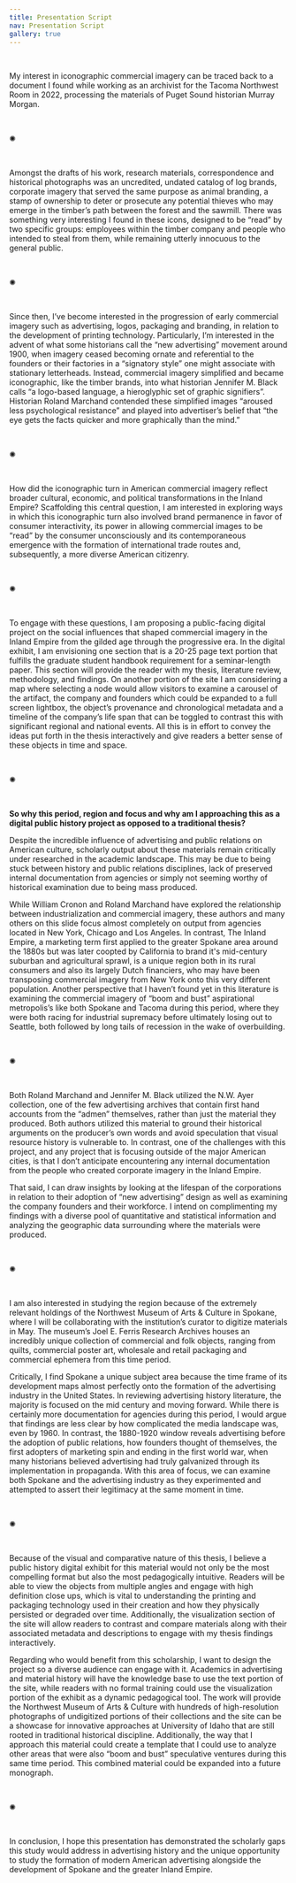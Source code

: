```yaml
---
title: Presentation Script
nav: Presentation Script
gallery: true
---
```


<br>

My interest in iconographic commercial imagery can be traced back to a document I found while working as an archivist for the Tacoma Northwest Room in 2022, processing the materials of Puget Sound historian Murray Morgan. 

<br>
<div class="symbol-container">
    <p class="symbol">&#10042;</p>
</div>
<br>

Amongst the drafts of his work, research materials, correspondence and historical photographs was an uncredited, undated catalog of log brands, corporate imagery that served the same purpose as animal branding, a stamp of ownership to deter or prosecute any potential thieves who may emerge in the timber’s path between the forest and the sawmill. There was something very interesting I found in these icons, designed to be “read” by two specific groups: employees within the timber company and people who intended to steal from them, while remaining utterly innocuous to the general public. 

<br>
<div class="symbol-container">
    <p class="symbol">&#10042;</p>
</div>
<br>

Since then, I’ve become interested in the progression of early commercial imagery such as advertising, logos, packaging and branding, in relation to the development of printing technology. Particularly, I’m interested in the advent of what some historians call the “new advertising” movement around 1900, when imagery ceased becoming ornate and referential to the founders or their factories in a “signatory style” one might associate with stationary letterheads. Instead, commercial imagery simplified and became iconographic, like the timber brands, into what historian Jennifer M. Black calls “a logo-based language, a hieroglyphic set of graphic signifiers”. Historian Roland Marchand contended these simplified images “aroused less psychological resistance” and played into advertiser’s belief that “the eye gets the facts quicker and more graphically than the mind.” 

<br>
<div class="symbol-container">
    <p class="symbol">&#10042;</p>
</div>
<br>

How did the iconographic turn in American commercial imagery reflect broader cultural, economic, and political transformations in the Inland Empire? Scaffolding this central question, I am interested in exploring ways in which this iconographic turn also involved brand permanence in favor of consumer interactivity, its power in allowing commercial images to be “read” by the consumer unconsciously and its contemporaneous emergence with the formation of international trade routes and, subsequently,  a more diverse American citizenry. 

<br>
<div class="symbol-container">
    <p class="symbol">&#10042;</p>
</div>
<br>

To engage with these questions, I am proposing a public-facing digital project on the social influences that shaped commercial imagery in the Inland Empire from the gilded age through the progressive era. In the digital exhibit, I am envisioning one section that is a 20-25 page text portion that fulfills the graduate student handbook requirement for a seminar-length paper. This section will provide the reader with my thesis, literature review, methodology, and findings. On another portion of the site I am considering a map where selecting a node would allow visitors to examine a carousel of the artifact, the company and founders which could be expanded to a full screen lightbox, the object’s provenance and chronological metadata and a timeline of the company’s life span that can be toggled to contrast this with significant regional and national events. All this is in effort to convey the ideas put forth in the thesis interactively and give readers a better sense of these objects in time and space.

<br>
<div class="symbol-container">
    <p class="symbol">&#10042;</p>
</div>
<br>

**So why this period, region and focus and why am I approaching this as a digital public history project as opposed to a traditional thesis?** 

Despite the incredible influence of advertising and public relations on American culture, scholarly output about these materials remain critically under researched in the academic landscape. This may be due to being stuck between history and public relations disciplines, lack of preserved internal documentation from agencies or simply not seeming worthy of historical examination due to being mass produced. 

While William Cronon and Roland Marchand have explored the relationship between industrialization and commercial imagery, these authors and many others on this slide focus almost completely on output from agencies located in New York, Chicago and Los Angeles. In contrast, The Inland Empire, a marketing term first applied to the greater Spokane area around the 1880s but was later coopted by California to brand it's mid-century suburban and agricultural sprawl, is a unique region both in its rural consumers and also its largely Dutch financiers, who may have been transposing commercial imagery from New York onto this very different population. Another perspective that I haven’t found yet in this literature is examining the commercial imagery of “boom and bust” aspirational metropolis’s like both Spokane and Tacoma during this period, where they were both racing for industrial supremacy before ultimately losing out to Seattle, both followed by long tails of recession in the wake of overbuilding. 

<br>
<div class="symbol-container">
    <p class="symbol">&#10042;</p>
</div>
<br>

Both Roland Marchand and Jennifer M. Black utilized the N.W. Ayer collection, one of the few advertising archives that contain first hand accounts from the “admen” themselves, rather than just the material they produced. Both authors utilized this material to ground their historical arguments on the producer’s own words and avoid speculation that visual resource history is vulnerable to. In contrast, one of the challenges with this project, and any project that is focusing outside of the major American cities, is that I don’t anticipate encountering any internal documentation from the people who created corporate imagery in the Inland Empire.

That said, I can draw insights by looking at the lifespan of the corporations in relation to their adoption of “new advertising” design as well as examining the company founders and their workforce. I intend on complimenting my findings with a diverse pool of quantitative and statistical information and analyzing the geographic data surrounding where the materials were produced. 

<br>
<div class="symbol-container">
    <p class="symbol">&#10042;</p>
</div>
<br>

I am also interested in studying the region because of the extremely relevant holdings of the Northwest Museum of Arts & Culture in Spokane, where I will be collaborating with the institution’s curator to digitize materials in May. The museum’s Joel E. Ferris Research Archives houses an incredibly unique collection of commercial and folk objects, ranging from quilts, commercial poster art, wholesale and retail packaging and commercial ephemera from this time period.

Critically, I find Spokane a unique subject area because the time frame of its development maps almost perfectly onto the formation of the advertising industry in the United States. In reviewing advertising history literature, the majority is focused on the mid century and moving forward. While there is certainly more documentation for agencies during this period, I would argue that findings are less clear by how complicated the media landscape was, even by 1960. In contrast, the 1880-1920 window reveals advertising before the adoption of public relations, how founders thought of themselves, the first adopters of marketing spin and ending in the first world war, when many historians believed advertising had truly galvanized through its implementation in propaganda. With this area of focus, we can examine both Spokane and the advertising industry as they experimented and attempted to assert their legitimacy at the same moment in time. 

<br>
<div class="symbol-container">
    <p class="symbol">&#10042;</p>
</div>
<br>

Because of the visual and comparative nature of this thesis, I believe a public history digital exhibit for this material would not only be the most compelling format but also the most pedagogically intuitive. Readers will be able to view the objects from multiple angles and engage with high definition close ups, which is vital to understanding the printing and packaging technology used in their creation and how they physically persisted or degraded over time. Additionally, the visualization section of the site will allow readers to contrast and compare materials along with their associated metadata and descriptions to engage with my thesis findings interactively. 

Regarding who would benefit from this scholarship, I want to design the project so a diverse audience can engage with it. Academics in advertising and material history will have the knowledge base to use the text portion of the site, while readers with no formal training could use the visualization portion of the exhibit as a dynamic pedagogical tool. The work will provide the Northwest Museum of Arts & Culture with hundreds of high-resolution photographs of undigitized portions of their collections and the site can be a showcase for innovative approaches at University of Idaho that are still rooted in traditional historical discipline. Additionally, the way that I approach this material could create a template that I could use to analyze other areas that were also “boom and bust” speculative ventures during this same time period. This combined material could be expanded into a future monograph. 

<br>
<div class="symbol-container">
    <p class="symbol">&#10042;</p>
</div>
<br>

In conclusion, I hope this presentation has demonstrated the scholarly gaps this study would address in advertising history and the unique opportunity to study the formation of modern American advertising alongside the development of Spokane and the greater Inland Empire.

<br>
